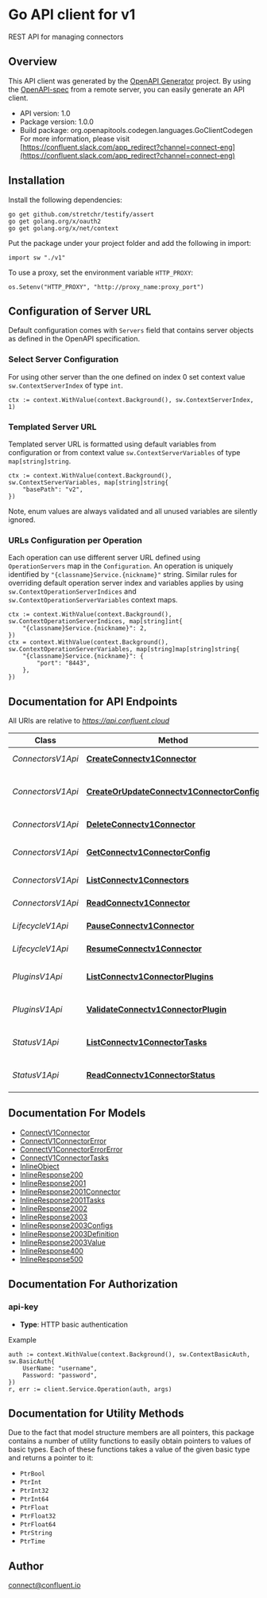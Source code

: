 # Go API client for v1

REST API for managing connectors

## Overview
This API client was generated by the [OpenAPI Generator](https://openapi-generator.tech) project.  By using the [OpenAPI-spec](https://www.openapis.org/) from a remote server, you can easily generate an API client.

- API version: 1.0
- Package version: 1.0.0
- Build package: org.openapitools.codegen.languages.GoClientCodegen
For more information, please visit [https://confluent.slack.com/app_redirect?channel=connect-eng](https://confluent.slack.com/app_redirect?channel=connect-eng)

## Installation

Install the following dependencies:

```shell
go get github.com/stretchr/testify/assert
go get golang.org/x/oauth2
go get golang.org/x/net/context
```

Put the package under your project folder and add the following in import:

```golang
import sw "./v1"
```

To use a proxy, set the environment variable `HTTP_PROXY`:

```golang
os.Setenv("HTTP_PROXY", "http://proxy_name:proxy_port")
```

## Configuration of Server URL

Default configuration comes with `Servers` field that contains server objects as defined in the OpenAPI specification.

### Select Server Configuration

For using other server than the one defined on index 0 set context value `sw.ContextServerIndex` of type `int`.

```golang
ctx := context.WithValue(context.Background(), sw.ContextServerIndex, 1)
```

### Templated Server URL

Templated server URL is formatted using default variables from configuration or from context value `sw.ContextServerVariables` of type `map[string]string`.

```golang
ctx := context.WithValue(context.Background(), sw.ContextServerVariables, map[string]string{
	"basePath": "v2",
})
```

Note, enum values are always validated and all unused variables are silently ignored.

### URLs Configuration per Operation

Each operation can use different server URL defined using `OperationServers` map in the `Configuration`.
An operation is uniquely identified by `"{classname}Service.{nickname}"` string.
Similar rules for overriding default operation server index and variables applies by using `sw.ContextOperationServerIndices` and `sw.ContextOperationServerVariables` context maps.

```
ctx := context.WithValue(context.Background(), sw.ContextOperationServerIndices, map[string]int{
	"{classname}Service.{nickname}": 2,
})
ctx = context.WithValue(context.Background(), sw.ContextOperationServerVariables, map[string]map[string]string{
	"{classname}Service.{nickname}": {
		"port": "8443",
	},
})
```

## Documentation for API Endpoints

All URIs are relative to *https://api.confluent.cloud*

Class | Method | HTTP request | Description
------------ | ------------- | ------------- | -------------
*ConnectorsV1Api* | [**CreateConnectv1Connector**](docs/ConnectorsV1Api.md#createconnectv1connector) | **Post** /connect/v1/environments/{environment_id}/clusters/{kafka_cluster_id}/connectors | Create a Connector
*ConnectorsV1Api* | [**CreateOrUpdateConnectv1ConnectorConfig**](docs/ConnectorsV1Api.md#createorupdateconnectv1connectorconfig) | **Put** /connect/v1/environments/{environment_id}/clusters/{kafka_cluster_id}/connectors/{connector_name}/config | Create or Update a Connector Configuration
*ConnectorsV1Api* | [**DeleteConnectv1Connector**](docs/ConnectorsV1Api.md#deleteconnectv1connector) | **Delete** /connect/v1/environments/{environment_id}/clusters/{kafka_cluster_id}/connectors/{connector_name} | Delete a Connector
*ConnectorsV1Api* | [**GetConnectv1ConnectorConfig**](docs/ConnectorsV1Api.md#getconnectv1connectorconfig) | **Get** /connect/v1/environments/{environment_id}/clusters/{kafka_cluster_id}/connectors/{connector_name}/config | Read a Connector Configuration
*ConnectorsV1Api* | [**ListConnectv1Connectors**](docs/ConnectorsV1Api.md#listconnectv1connectors) | **Get** /connect/v1/environments/{environment_id}/clusters/{kafka_cluster_id}/connectors | List of Connectors
*ConnectorsV1Api* | [**ReadConnectv1Connector**](docs/ConnectorsV1Api.md#readconnectv1connector) | **Get** /connect/v1/environments/{environment_id}/clusters/{kafka_cluster_id}/connectors/{connector_name} | Read a Connector
*LifecycleV1Api* | [**PauseConnectv1Connector**](docs/LifecycleV1Api.md#pauseconnectv1connector) | **Put** /connect/v1/environments/{environment_id}/clusters/{kafka_cluster_id}/connectors/{connector_name}/pause | Pause a Connector
*LifecycleV1Api* | [**ResumeConnectv1Connector**](docs/LifecycleV1Api.md#resumeconnectv1connector) | **Put** /connect/v1/environments/{environment_id}/clusters/{kafka_cluster_id}/connectors/{connector_name}/resume | Resume a Connector
*PluginsV1Api* | [**ListConnectv1ConnectorPlugins**](docs/PluginsV1Api.md#listconnectv1connectorplugins) | **Get** /connect/v1/environments/{environment_id}/clusters/{kafka_cluster_id}/connector-plugins | List of Connector Plugins
*PluginsV1Api* | [**ValidateConnectv1ConnectorPlugin**](docs/PluginsV1Api.md#validateconnectv1connectorplugin) | **Put** /connect/v1/environments/{environment_id}/clusters/{kafka_cluster_id}/connector-plugins/{plugin_name}/config/validate | Validate a Connector Plugin
*StatusV1Api* | [**ListConnectv1ConnectorTasks**](docs/StatusV1Api.md#listconnectv1connectortasks) | **Get** /connect/v1/environments/{environment_id}/clusters/{kafka_cluster_id}/connectors/{connector_name}/tasks | List of Connector Tasks
*StatusV1Api* | [**ReadConnectv1ConnectorStatus**](docs/StatusV1Api.md#readconnectv1connectorstatus) | **Get** /connect/v1/environments/{environment_id}/clusters/{kafka_cluster_id}/connectors/{connector_name}/status | Read a Connector Status


## Documentation For Models

 - [ConnectV1Connector](docs/ConnectV1Connector.md)
 - [ConnectV1ConnectorError](docs/ConnectV1ConnectorError.md)
 - [ConnectV1ConnectorErrorError](docs/ConnectV1ConnectorErrorError.md)
 - [ConnectV1ConnectorTasks](docs/ConnectV1ConnectorTasks.md)
 - [InlineObject](docs/InlineObject.md)
 - [InlineResponse200](docs/InlineResponse200.md)
 - [InlineResponse2001](docs/InlineResponse2001.md)
 - [InlineResponse2001Connector](docs/InlineResponse2001Connector.md)
 - [InlineResponse2001Tasks](docs/InlineResponse2001Tasks.md)
 - [InlineResponse2002](docs/InlineResponse2002.md)
 - [InlineResponse2003](docs/InlineResponse2003.md)
 - [InlineResponse2003Configs](docs/InlineResponse2003Configs.md)
 - [InlineResponse2003Definition](docs/InlineResponse2003Definition.md)
 - [InlineResponse2003Value](docs/InlineResponse2003Value.md)
 - [InlineResponse400](docs/InlineResponse400.md)
 - [InlineResponse500](docs/InlineResponse500.md)


## Documentation For Authorization



### api-key

- **Type**: HTTP basic authentication

Example

```golang
auth := context.WithValue(context.Background(), sw.ContextBasicAuth, sw.BasicAuth{
    UserName: "username",
    Password: "password",
})
r, err := client.Service.Operation(auth, args)
```


## Documentation for Utility Methods

Due to the fact that model structure members are all pointers, this package contains
a number of utility functions to easily obtain pointers to values of basic types.
Each of these functions takes a value of the given basic type and returns a pointer to it:

* `PtrBool`
* `PtrInt`
* `PtrInt32`
* `PtrInt64`
* `PtrFloat`
* `PtrFloat32`
* `PtrFloat64`
* `PtrString`
* `PtrTime`

## Author

connect@confluent.io

